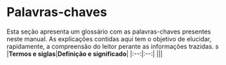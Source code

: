 # Palavras-chaves

Esta seção apresenta um glossário com as palavras-chaves presentes neste manual. As explicações contidas aqui tem o objetivo de elucidar, rapidamente, a compreensão do leitor perante as informações trazidas.
s
|**Termos e siglas**|**Definição e significado**|
|:--:|:--:|
|||

